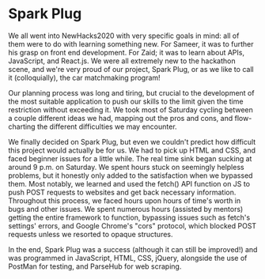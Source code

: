 # Spark Plug

We all went into NewHacks2020 with very specific goals in mind: all of them were to do with learning something new. For Sameer, it was to further his grasp on front end development. For Zaid; it was to learn about APIs, JavaScript, and React.js. We were all extremely new to the hackathon scene, and we're very proud of our project, Spark Plug, or as we like to call it (colloquially), the car matchmaking program!

Our planning process was long and tiring, but crucial to the development of the most suitable application to push our skills to the limit given the time restriction without exceeding it. We took most of Saturday cycling between a couple different ideas we had, mapping out the pros and cons, and flow-charting the different difficulties we may encounter.

We finally decided on Spark Plug, but even we couldn't predict how difficult this project would actually be for us. We had to pick up HTML and CSS, and faced beginner issues for a little while. The real time sink began sucking at around 9 p.m. on Saturday. We spent hours stuck on seemingly helpless problems, but it honestly only added to the satisfaction when we bypassed them. Most notably, we learned and used the fetch() API function on JS to push POST requests to websites and get back necessary information. Throughout this process, we faced hours upon hours of time's worth in bugs and other issues. We spent numerous hours (assisted by mentors) getting the entire framework to function, bypassing issues such as fetch's settings' errors, and Google Chrome's "cors" protocol, which blocked POST requests unless we resorted to opaque structures.

In the end, Spark Plug was a success (although it can still be improved!) and was programmed in JavaScript, HTML, CSS, jQuery, alongside the use of PostMan for testing, and ParseHub for web scraping.
